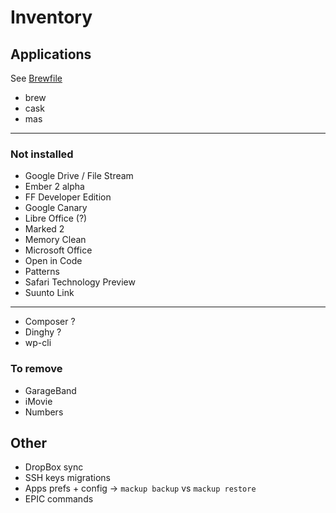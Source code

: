# Inventory

## Applications

See [Brewfile](Brewfile)

* brew
* cask
* mas

---

### Not installed

- Google Drive / File Stream
- Ember 2 alpha
- FF Developer Edition
- Google Canary
- Libre Office (?)
- Marked 2
- Memory Clean
- Microsoft Office
- Open in Code
- Patterns
- Safari Technology Preview
- Suunto Link

---

- Composer ?
- Dinghy ?
- wp-cli

### To remove

- GarageBand
- iMovie
- Numbers

## Other

- DropBox sync
- SSH keys migrations
- Apps prefs + config -> `mackup backup` vs `mackup restore`
- EPIC commands
